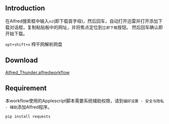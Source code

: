 ## Introduction
在Alfred搜索框中输入`xz`(即下载首字母)，然后回车，自动打开迅雷并打开添加下载对话框，复制粘贴板中的网址，并将焦点定位到`立即下载`按钮。
然后回车确认即开始下载。

`opt+shift+x` 榨干网解析网盘

## Download
[Alfred_Thunder.alfredworkflow](https://raw.githubusercontent.com/bumaociyuan/alfred-workflow-thunder/master/Alfred_Thunder.alfredworkflow)

## Requirement
本workflow使用的Applescript脚本需要系统辅助权限，请到`偏好设置 - 安全与隐私 - 辅助`添加Alfred程序。

```
pip install requests
```